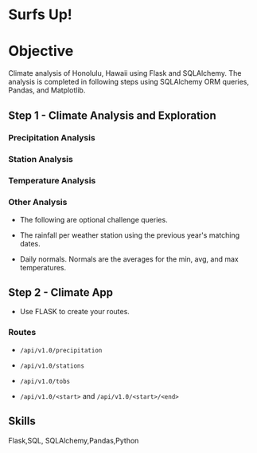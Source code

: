 # Surfs Up!

# Objective
Climate analysis of Honolulu, Hawaii using Flask and SQLAlchemy. The analysis is completed in following steps using SQLAlchemy ORM queries, Pandas, and Matplotlib.




## Step 1 - Climate Analysis and Exploration

### Precipitation Analysis

### Station Analysis

### Temperature Analysis 

### Other  Analysis 
* The following are optional challenge queries. 

 * The rainfall per weather station using the previous year's matching dates.

* Daily normals. Normals are the averages for the min, avg, and max temperatures.

 ## Step 2 - Climate App

* Use FLASK to create your routes.

### Routes

* `/api/v1.0/precipitation`

 * `/api/v1.0/stations`

 * `/api/v1.0/tobs`

* `/api/v1.0/<start>` and `/api/v1.0/<start>/<end>`

## Skills
Flask,SQL, SQLAlchemy,Pandas,Python

